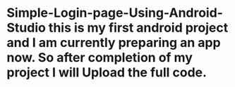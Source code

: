 # Simple-Login-page-Using-Android-Studio this is my first android project and I am currently preparing an app now. So after completion of my project I will Upload the full code. 
